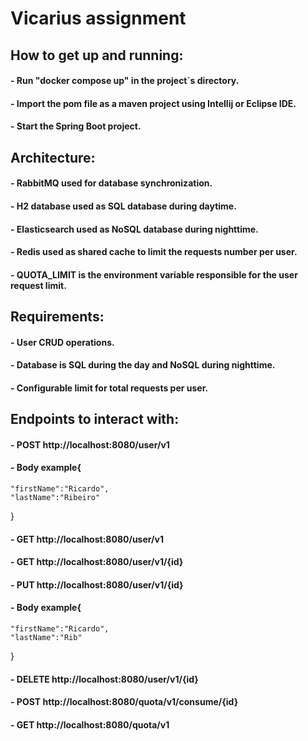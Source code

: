 # Vicarius assignment
## How to get up and running:
#### - Run "docker compose up" in the project´s directory.
#### - Import the pom file as a maven project using Intellij or Eclipse IDE.
#### - Start the Spring Boot project.

## Architecture:
#### - RabbitMQ used for database synchronization.
#### - H2 database used as SQL database during daytime.
#### - Elasticsearch used as NoSQL database during nighttime.
#### - Redis used as shared cache to limit the requests number per user.
#### - QUOTA_LIMIT is the environment variable responsible for the user request limit.

## Requirements:
#### - User CRUD operations.
#### - Database is SQL during the day and NoSQL during nighttime.
#### - Configurable limit for total requests per user. 

## Endpoints to interact with:
#### - POST http://localhost:8080/user/v1
#### - Body example{
    "firstName":"Ricardo",
    "lastName":"Ribeiro"
}
#### - GET http://localhost:8080/user/v1
#### - GET http://localhost:8080/user/v1/{id}
#### - PUT http://localhost:8080/user/v1/{id}
#### - Body example{
    "firstName":"Ricardo",
    "lastName":"Rib"
}
#### - DELETE http://localhost:8080/user/v1/{id}
#### - POST http://localhost:8080/quota/v1/consume/{id}
#### - GET http://localhost:8080/quota/v1
